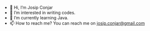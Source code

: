 - 👋 Hi, I’m Josip Conjar
- 👀 I’m interested in writing codes.     
- 🌱 I’m currently learning Java.
- 📫 How to reach me? You can reach me on josip.conjar@gmail.com

<!---
Josip503/Josip503 is a ✨ special ✨ repository because its `README.md` (this file) appears on your GitHub profile.
You can click the Preview link to take a look at your changes.
--->

